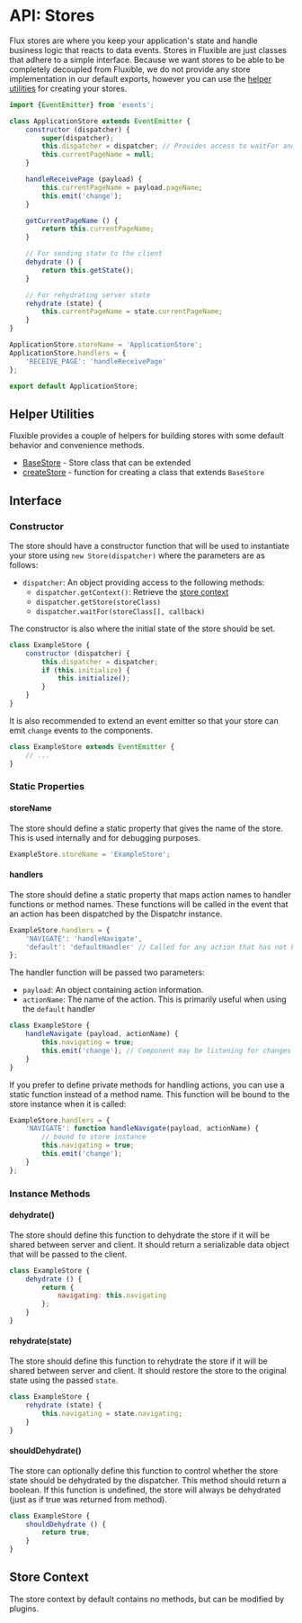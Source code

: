 # API: Stores

Flux stores are where you keep your application's state and handle business 
logic that reacts to data events. Stores in Fluxible are just classes that 
adhere to a simple interface. Because we want stores to be able to be completely 
decoupled from Fluxible, we do not provide any store implementation in our 
default exports, however you can use the [helper utilities](#helper-utilities) 
for creating your stores.

```js
import {EventEmitter} from 'events';

class ApplicationStore extends EventEmitter {
    constructor (dispatcher) {
        super(dispatcher);
        this.dispatcher = dispatcher; // Provides access to waitFor and getStore methods
        this.currentPageName = null;
    }

    handleReceivePage (payload) {
        this.currentPageName = payload.pageName;
        this.emit('change');
    }

    getCurrentPageName () {
        return this.currentPageName;
    }

    // For sending state to the client
    dehydrate () {
        return this.getState();
    }

    // For rehydrating server state
    rehydrate (state) {
        this.currentPageName = state.currentPageName;
    }
}

ApplicationStore.storeName = 'ApplicationStore';
ApplicationStore.handlers = {
    'RECEIVE_PAGE': 'handleReceivePage'
};

export default ApplicationStore;
```

## Helper Utilities

Fluxible provides a couple of helpers for building stores with some default
behavior and convenience methods.

 * [BaseStore](addons/BaseStore.md) - Store class that can be extended
 * [createStore](addons/createStore.md) - function for creating a class that 
extends `BaseStore`

## Interface

### Constructor

The store should have a constructor function that will be used to instantiate 
your store using `new Store(dispatcher)` where the parameters are as 
follows:

  * `dispatcher`: An object providing access to the following methods:
    * `dispatcher.getContext()`: Retrieve the [store context](#store-context)
    * `dispatcher.getStore(storeClass)`
    * `dispatcher.waitFor(storeClass[], callback)`

The constructor is also where the initial state of the store should be set.

```js
class ExampleStore {
    constructor (dispatcher) {
        this.dispatcher = dispatcher;
        if (this.initialize) {
            this.initialize();
        }
    }
}
```

It is also recommended to extend an event emitter so that your store can emit 
`change` events to the components.

```js
class ExampleStore extends EventEmitter {
    // ...
}
```

### Static Properties

#### storeName

The store should define a static property that gives the name of the store. This 
is used internally and for debugging purposes.

```js
ExampleStore.storeName = 'ExampleStore';
```

#### handlers

The store should define a static property that maps action names to handler 
functions or method names. These functions will be called in the event that an 
action has been dispatched by the Dispatchr instance.

```js
ExampleStore.handlers = {
    'NAVIGATE': 'handleNavigate',
    'default': 'defaultHandler' // Called for any action that has not been otherwise handled
};
```

The handler function will be passed two parameters:

  * `payload`: An object containing action information.
  * `actionName`: The name of the action. This is primarily useful when using 
the `default` handler

```js
class ExampleStore {
    handleNavigate (payload, actionName) {
        this.navigating = true;
        this.emit('change'); // Component may be listening for changes to state
    }
}
```

If you prefer to define private methods for handling actions, you can use a 
static function instead of a method name. This function will be bound to the 
store instance when it is called:

```js
ExampleStore.handlers = {
    'NAVIGATE': function handleNavigate(payload, actionName) {
        // bound to store instance
        this.navigating = true;
        this.emit('change');
    }
};
```

### Instance Methods

#### dehydrate()

The store should define this function to dehydrate the store if it will be 
shared between server and client. It should return a serializable data object 
that will be passed to the client.

```js
class ExampleStore {
    dehydrate () {
        return {
            navigating: this.navigating
        };
    }
}
```

#### rehydrate(state)

The store should define this function to rehydrate the store if it will be 
shared between server and client. It should restore the store to the original 
state using the passed `state`.

```js
class ExampleStore {
    rehydrate (state) {
        this.navigating = state.navigating;
    }
}
```

#### shouldDehydrate()

The store can optionally define this function to control whether the store state 
should be dehydrated by the dispatcher. This method should return a boolean. If 
this function is undefined, the store will always be dehydrated (just as if true 
was returned from method).

```js
class ExampleStore {
    shouldDehydrate () {
        return true;
    }
}
```

## Store Context

The store context by default contains no methods, but can be modified by 
plugins.
